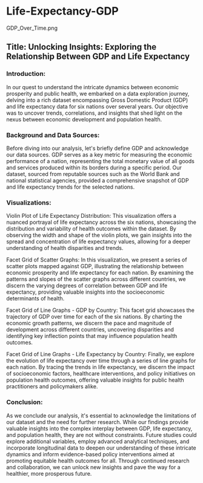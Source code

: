 # Life-Expectancy-GDP

GDP_Over_Time.png

## Title: Unlocking Insights: Exploring the Relationship Between GDP and Life Expectancy

### Introduction:

In our quest to understand the intricate dynamics between economic prosperity and public health, we embarked on a data exploration journey, delving into a rich dataset encompassing Gross Domestic Product (GDP) and life expectancy data for six nations over several years. Our objective was to uncover trends, correlations, and insights that shed light on the nexus between economic development and population health.

### Background and Data Sources:

Before diving into our analysis, let's briefly define GDP and acknowledge our data sources. GDP serves as a key metric for measuring the economic performance of a nation, representing the total monetary value of all goods and services produced within its borders during a specific period. Our dataset, sourced from reputable sources such as the World Bank and national statistical agencies, provided a comprehensive snapshot of GDP and life expectancy trends for the selected nations.

### Visualizations:

Violin Plot of Life Expectancy Distribution: This visualization offers a nuanced portrayal of life expectancy across the six nations, showcasing the distribution and variability of health outcomes within the dataset. By observing the width and shape of the violin plots, we gain insights into the spread and concentration of life expectancy values, allowing for a deeper understanding of health disparities and trends.

Facet Grid of Scatter Graphs: In this visualization, we present a series of scatter plots mapped against GDP, illustrating the relationship between economic prosperity and life expectancy for each nation. By examining the patterns and slopes of the scatter graphs across different countries, we discern the varying degrees of correlation between GDP and life expectancy, providing valuable insights into the socioeconomic determinants of health.

Facet Grid of Line Graphs - GDP by Country: This facet grid showcases the trajectory of GDP over time for each of the six nations. By charting the economic growth patterns, we discern the pace and magnitude of development across different countries, uncovering disparities and identifying key inflection points that may influence population health outcomes.

Facet Grid of Line Graphs - Life Expectancy by Country: Finally, we explore the evolution of life expectancy over time through a series of line graphs for each nation. By tracing the trends in life expectancy, we discern the impact of socioeconomic factors, healthcare interventions, and policy initiatives on population health outcomes, offering valuable insights for public health practitioners and policymakers alike.

### Conclusion:

As we conclude our analysis, it's essential to acknowledge the limitations of our dataset and the need for further research. While our findings provide valuable insights into the complex interplay between GDP, life expectancy, and population health, they are not without constraints. Future studies could explore additional variables, employ advanced analytical techniques, and incorporate longitudinal data to deepen our understanding of these intricate dynamics and inform evidence-based policy interventions aimed at promoting equitable health outcomes for all. Through continued research and collaboration, we can unlock new insights and pave the way for a healthier, more prosperous future.

